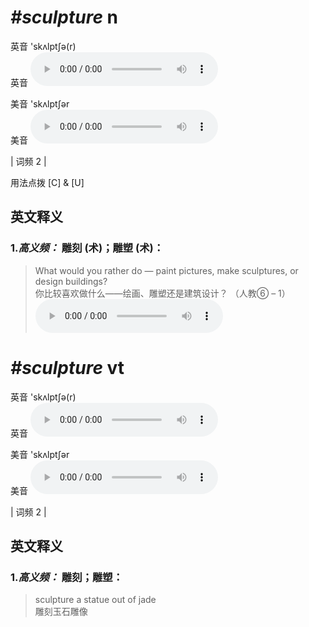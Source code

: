 # ***\#sculpture*** n
英音 'skʌlptʃə(r)  
英音
<audio src="./media/sculpture-B.aac" controls="controls"></audio>

美音 'skʌlptʃər  
美音
<audio src="./media/sculpture.aac" controls="controls"></audio>



| 词频 2 |  

用法点拨  [C] & [U]

英文释义
---
### 1.*高义频：* **雕刻 (术)；雕塑 (术)：**  

 > What would you rather do — paint pictures, make sculptures, or design buildings?   
 > 你比较喜欢做什么——绘画、雕塑还是建筑设计？  （人教⑥ – 1）  
<audio src="./media/sculpture-1.aac" controls="controls"></audio>


# ***\#sculpture*** vt
英音 'skʌlptʃə(r)  
英音
<audio src="./media/sculpture-B.aac" controls="controls"></audio>

美音 'skʌlptʃər  
美音
<audio src="./media/sculpture.aac" controls="controls"></audio>



| 词频 2 |  

英文释义
---
### 1.*高义频：* **雕刻；雕塑：**  

 > sculpture a statue out of jade   
 > 雕刻玉石雕像    


